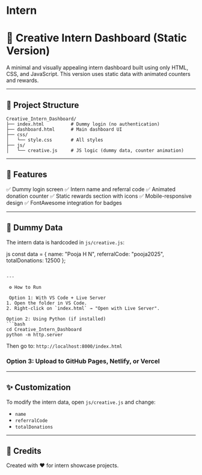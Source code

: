 # Intern
# 🌟 Creative Intern Dashboard (Static Version)

A minimal and visually appealing intern dashboard built using only HTML, CSS, and JavaScript. This version uses static data with animated counters and rewards.

---

## 📁 Project Structure

```
Creative_Intern_Dashboard/
├── index.html          # Dummy login (no authentication)
├── dashboard.html      # Main dashboard UI
├── css/
│   └── style.css       # All styles
├── js/
│   └── creative.js     # JS logic (dummy data, counter animation)
```

---

## 🚀 Features

 ✅ Dummy login screen
 ✅ Intern name and referral code
 ✅ Animated donation counter
 ✅ Static rewards section with icons
 ✅ Mobile-responsive design
 ✅ FontAwesome integration for badges

---

## 🧪 Dummy Data

The intern data is hardcoded in `js/creative.js`:

js
const data = {
  name: "Pooja H N",
  referralCode: "pooja2025",
  totalDonations: 12500
};
```

---

 ⚙️ How to Run

 Option 1: With VS Code + Live Server
1. Open the folder in VS Code.
2. Right-click on `index.html` → "Open with Live Server".

Option 2: Using Python (if installed)
```bash
cd Creative_Intern_Dashboard
python -m http.server
```
Then go to: `http://localhost:8000/index.html`

### Option 3: Upload to GitHub Pages, Netlify, or Vercel

---

## ✨ Customization

To modify the intern data, open `js/creative.js` and change:
- `name`
- `referralCode`
- `totalDonations`

---

## 🏁 Credits

Created with ❤️ for intern showcase projects.
